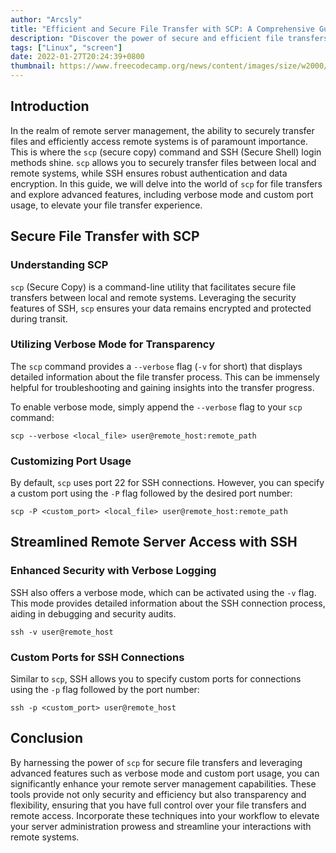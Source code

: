 ```yaml
---
author: "Arcsly"
title: "Efficient and Secure File Transfer with SCP: A Comprehensive Guide"
description: "Discover the power of secure and efficient file transfers using SCP (Secure Copy) and learn how to seamlessly manage remote server access with SSH login methods. "
tags: ["Linux", "screen"]
date: 2022-01-27T20:24:39+0800
thumbnail: https://www.freecodecamp.org/news/content/images/size/w2000/2021/09/uide-to-writting-a-good-readme-file--3-.png
---
```


## Introduction

In the realm of remote server management, the ability to securely transfer files and efficiently access remote systems is of paramount importance. This is where the `scp` (secure copy) command and SSH (Secure Shell) login methods shine. `scp` allows you to securely transfer files between local and remote systems, while SSH ensures robust authentication and data encryption. In this guide, we will delve into the world of `scp` for file transfers and explore advanced features, including verbose mode and custom port usage, to elevate your file transfer experience.

## Secure File Transfer with SCP

### Understanding SCP

`scp` (Secure Copy) is a command-line utility that facilitates secure file transfers between local and remote systems. Leveraging the security features of SSH, `scp` ensures your data remains encrypted and protected during transit.

### Utilizing Verbose Mode for Transparency

The `scp` command provides a `--verbose` flag (`-v` for short) that displays detailed information about the file transfer process. This can be immensely helpful for troubleshooting and gaining insights into the transfer progress.

To enable verbose mode, simply append the `--verbose` flag to your `scp` command:

```shell
scp --verbose <local_file> user@remote_host:remote_path
```

### Customizing Port Usage

By default, `scp` uses port 22 for SSH connections. However, you can specify a custom port using the `-P` flag followed by the desired port number:

```shell
scp -P <custom_port> <local_file> user@remote_host:remote_path
```

## Streamlined Remote Server Access with SSH

### Enhanced Security with Verbose Logging

SSH also offers a verbose mode, which can be activated using the `-v` flag. This mode provides detailed information about the SSH connection process, aiding in debugging and security audits.

```shell
ssh -v user@remote_host
```

### Custom Ports for SSH Connections

Similar to `scp`, SSH allows you to specify custom ports for connections using the `-p` flag followed by the port number:

```shell
ssh -p <custom_port> user@remote_host
```

## Conclusion

By harnessing the power of `scp` for secure file transfers and leveraging advanced features such as verbose mode and custom port usage, you can significantly enhance your remote server management capabilities. These tools provide not only security and efficiency but also transparency and flexibility, ensuring that you have full control over your file transfers and remote access. Incorporate these techniques into your workflow to elevate your server administration prowess and streamline your interactions with remote systems.